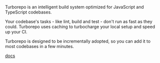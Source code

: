 Turborepo is an intelligent build system optimized for JavaScript and TypeScript codebases.

Your codebase's tasks - like lint, build and test - don't run as fast as they could. Turborepo uses caching to turbocharge your local setup and speed up your CI.

Turborepo is designed to be incrementally adopted, so you can add it to most codebases in a few minutes.

[docs](https://turbo.build/repo/docs)

